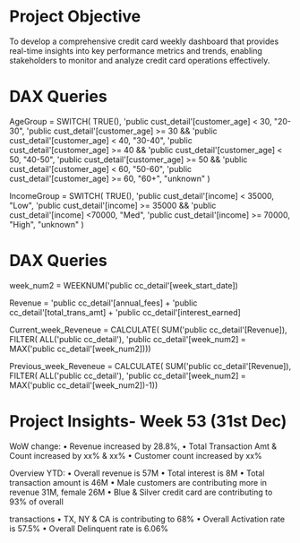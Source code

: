 
# Project Objective
 To develop a comprehensive credit
card weekly dashboard that
provides real-time insights into key
performance metrics and trends,
enabling stakeholders to monitor
and analyze credit card operations
effectively.

# DAX Queries

AgeGroup = SWITCH(
TRUE(),
'public cust_detail'[customer_age] < 30, "20-30",
'public cust_detail'[customer_age] >= 30 && 'public cust_detail'[customer_age] < 40, "30-40",
'public cust_detail'[customer_age] >= 40 && 'public cust_detail'[customer_age] < 50, "40-50",
'public cust_detail'[customer_age] >= 50 && 'public cust_detail'[customer_age] < 60, "50-60",
'public cust_detail'[customer_age] >= 60, "60+",
"unknown"
)


IncomeGroup = SWITCH(
TRUE(),
'public cust_detail'[income] < 35000, "Low",
'public cust_detail'[income] >= 35000 && 'public cust_detail'[income] <70000, "Med",
'public cust_detail'[income] >= 70000, "High",
"unknown"
)

# DAX Queries

week_num2 = WEEKNUM('public cc_detail'[week_start_date])

Revenue = 'public cc_detail'[annual_fees] + 'public cc_detail'[total_trans_amt] + 'public cc_detail'[interest_earned]

Current_week_Reveneue = CALCULATE(
SUM('public cc_detail'[Revenue]),
FILTER(
ALL('public cc_detail'),
'public cc_detail'[week_num2] = MAX('public cc_detail'[week_num2])))

Previous_week_Reveneue = CALCULATE(
SUM('public cc_detail'[Revenue]),
FILTER(
ALL('public cc_detail'),
'public cc_detail'[week_num2] = MAX('public cc_detail'[week_num2])-1))

# Project Insights- Week 53 (31st Dec)

WoW change:
• Revenue increased by 28.8%,
• Total Transaction Amt & Count increased by xx% & xx%
• Customer count increased by xx%

Overview YTD:
• Overall revenue is 57M
• Total interest is 8M
• Total transaction amount is 46M
• Male customers are contributing more in revenue 31M, female 26M
• Blue & Silver credit card are contributing to 93% of overall

transactions
• TX, NY & CA is contributing to 68%
• Overall Activation rate is 57.5%
• Overall Delinquent rate is 6.06%

